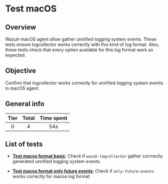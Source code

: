 # Test macOS

## Overview 

Wazuh macOS agent allow gather unnified logging system events. These tests ensure logcollector works correctly with this
kind of log format. Also, these tests check that every option available for this log format work as expected.

## Objective

Confirm that logcollector works correctly for unnified logging system events in macOS agent.

## General info

|Tier | Total | Time spent |
| :--:| :--:  | :--:       |
| 0   |    4 |    54s   |


## List of tests

- **[Test macos format basic](test_macos_format_basic.md)**: Check if `wazuh-logcollector` gather corrrectly generated 
unnified logging system events.
    
- **[Test macos format only future events](test_macos_format_only_future_events.md)**: Check if `only-future-events`
  works correctly for macos log format.